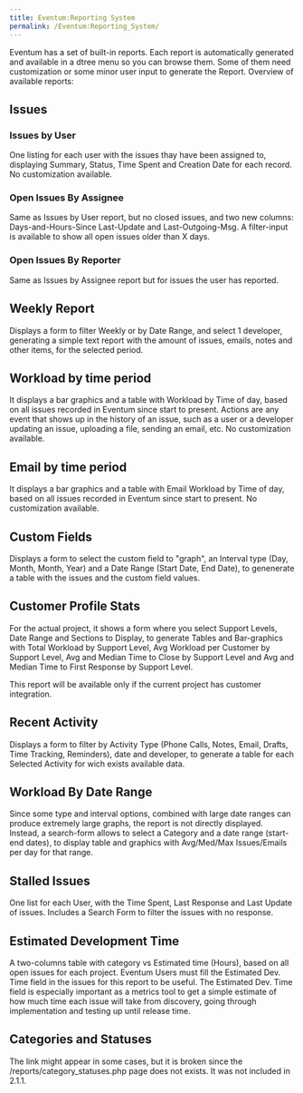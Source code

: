 ```yaml
---
title: Eventum:Reporting System
permalink: /Eventum:Reporting_System/
---
```


Eventum has a set of built-in reports. Each report is automatically generated and available in a dtree menu so you can browse them. Some of them need customization or some minor user input to generate the Report. Overview of available reports:

Issues
------

### Issues by User

One listing for each user with the issues thay have been assigned to, displaying Summary, Status, Time Spent and Creation Date for each record. No customization available.

### Open Issues By Assignee

Same as Issues by User report, but no closed issues, and two new columns: Days-and-Hours-Since Last-Update and Last-Outgoing-Msg. A filter-input is available to show all open issues older than X days.

### Open Issues By Reporter

Same as Issues by Assignee report but for issues the user has reported.

Weekly Report
-------------

Displays a form to filter Weekly or by Date Range, and select 1 developer, generating a simple text report with the amount of issues, emails, notes and other items, for the selected period.

Workload by time period
-----------------------

It displays a bar graphics and a table with Workload by Time of day, based on all issues recorded in Eventum since start to present. Actions are any event that shows up in the history of an issue, such as a user or a developer updating an issue, uploading a file, sending an email, etc. No customization available.

Email by time period
--------------------

It displays a bar graphics and a table with Email Workload by Time of day, based on all issues recorded in Eventum since start to present. No customization available.

Custom Fields
-------------

Displays a form to select the custom field to "graph", an Interval type (Day, Month, Month, Year) and a Date Range (Start Date, End Date), to genenerate a table with the issues and the custom field values.

Customer Profile Stats
----------------------

For the actual project, it shows a form where you select Support Levels, Date Range and Sections to Display, to generate Tables and Bar-graphics with Total Workload by Support Level, Avg Workload per Customer by Support Level, Avg and Median Time to Close by Support Level and Avg and Median Time to First Response by Support Level.

This report will be available only if the current project has customer integration.

Recent Activity
---------------

Displays a form to filter by Activity Type (Phone Calls, Notes, Email, Drafts, Time Tracking, Reminders), date and developer, to generate a table for each Selected Activity for wich exists available data.

Workload By Date Range
----------------------

Since some type and interval options, combined with large date ranges can produce extremely large graphs, the report is not directly displayed. Instead, a search-form allows to select a Category and a date range (start-end dates), to display table and graphics with Avg/Med/Max Issues/Emails per day for that range.

Stalled Issues
--------------

One list for each User, with the Time Spent, Last Response and Last Update of issues. Includes a Search Form to filter the issues with no response.

Estimated Development Time
--------------------------

A two-columns table with category vs Estimated time (Hours), based on all open issues for each project. Eventum Users must fill the Estimated Dev. Time field in the issues for this report to be useful. The Estimated Dev. Time field is especially important as a metrics tool to get a simple estimate of how much time each issue will take from discovery, going through implementation and testing up until release time.

Categories and Statuses
-----------------------

The link might appear in some cases, but it is broken since the /reports/category_statuses.php page does not exists. It was not included in 2.1.1.